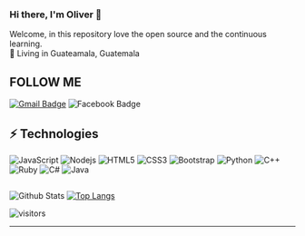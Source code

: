 ### Hi there, I'm Oliver 👋
Welcome, in this repository love the open source and the continuous learning.
<br>
📌  Living in Guateamala, Guatemala
</p>


## FOLLOW ME

[![Gmail Badge](https://img.shields.io/badge/-olstertecn597@gmail.com-c14438?style=flat-square&logo=Gmail&logoColor=white&link=mailto:olstertecn597@gmail.com)](mailto:olstertecn597@gmail.com)
![Facebook Badge](https://img.shields.io/badge/-@oliver.davila.186-00acee?style=flat&logo=Facebook&logoColor=white)
## ⚡ Technologies

![JavaScript](https://img.shields.io/badge/-JavaScript-black?style=flat-square&logo=javascript)
![Nodejs](https://img.shields.io/badge/-Nodejs-black?style=flat-square&logo=Node.js)
![HTML5](https://img.shields.io/badge/-HTML5-E34F26?style=flat-square&logo=html5&logoColor=white)
![CSS3](https://img.shields.io/badge/-CSS3-1572B6?style=flat-square&logo=css3)
![Bootstrap](https://img.shields.io/badge/-Bootstrap-563D7C?style=flat-square&logo=bootstrap)
![Python](https://img.shields.io/badge/-Python-181717?style=flat-square&logo=python)
![C++](https://img.shields.io/badge/-C++-181717?style=flat-square&logo=c++)
![Ruby](https://img.shields.io/badge/-Ruby-181717?style=flat-square&logo=ruby)
![C#](https://img.shields.io/badge/-csharp-181717?style=flat-square&logo=csharp)
![Java](https://img.shields.io/badge/-Java-181717?style=flat-square&logo=Java)

## 
![Github Stats](https://github-readme-stats.vercel.app/api?username=Olstertecn11&count_private=true&show_icons=true)
[![Top Langs](https://github-readme-stats.vercel.app/api/top-langs/?username=Olstertecn11&layout=compact)](https://github.com/Olstertecn11/github-readme-stats)

![visitors](https://visitor-badge.glitch.me/badge?page_id=Olstertecn11)

<hr>
